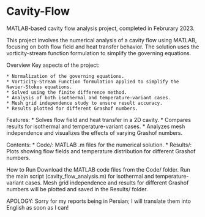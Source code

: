 # Cavity-Flow
MATLAB-based cavity flow analysis project, completed in Februrary 2023.

This project involves the numerical analysis of a cavity flow using MATLAB, focusing on both flow field and heat transfer behavior. The solution uses the vorticity-stream function formulation to simplify the governing equations.

Overview
  Key aspects of the project:

    * Normalization of the governing equations.
    * Vorticity-Stream Function formulation applied to simplify the Navier-Stokes equations.
    * Solved using the finite difference method.
    * Analysis of both isothermal and temperature-variant cases.
    * Mesh grid independence study to ensure result accuracy.
    * Results plotted for different Grashof numbers.

Features:
    * Solves flow field and heat transfer in a 2D cavity.
    * Compares results for isothermal and temperature-variant cases.
    * Analyzes mesh independence and visualizes the effects of varying Grashof numbers.
    
Contents:
    * Code/: MATLAB .m files for the numerical solution.
    * Results/: Plots showing flow fields and temperature distribution for different Grashof numbers.
    
How to Run
Download the MATLAB code files from the Code/ folder.
Run the main script (cavity_flow_analysis.m) for isothermal and temperature-variant cases.
Mesh grid independence and results for different Grashof numbers will be plotted and saved in the Results/ folder.

APOLOGY: Sorry for my reports being in Persian; I will translate them into English as soon as I can!
